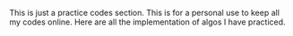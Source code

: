 This is just a practice codes section.
This is for a personal use to keep all my codes online.
Here are all the implementation of algos I have practiced.
